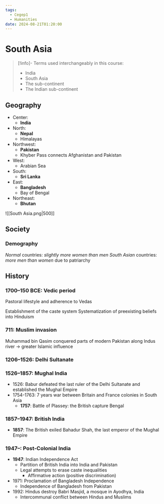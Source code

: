 ```yaml
---
tags:
  - Cegep1
  - Humanities
date: 2024-08-21T01:20:00
---
```


# South Asia

> [!info]- Terms used interchangeably in this course:
> - India
> - South Asia
> - The sub-continent
> - The Indian sub-continent

## Geography

- Center:
	- **India**
- North:
	- **Nepal**
	- Himalayas
- Northwest:
	- **Pakistan**
	- Khyber Pass connects Afghanistan and Pakistan
- West:
	- Arabian Sea
- South:
	- **Sri Lanka**
- East:
	- **Bangladesh**
	- Bay of Bengal
- Northeast:
	- **Bhutan**

![[South Asia.png|500]]

## Society

### Demography

*Normal* countries: *slightly more women than men*
*South Asian* countries: *more men than women* due to patriarchy

## History

### 1700–150 BCE: Vedic period

Pastoral lifestyle and adherence to Vedas

Establishment of the caste system
Systematization of preexisting beliefs into Hinduism

### 711: Muslim invasion

Muhammad bin Qasim conquered parts of modern Pakistan along Indus river -> greater Islamic influence

### 1206–1526: Delhi Sultanate

### 1526–1857: Mughal India

- 1526: Babur defeated the last ruler of the Delhi Sultanate and established the Mughal Empire
- 1754-1763: 7 years war between Britain and France colonies in South Asia
	- **1757**: Battle of Plassey: the British capture Bengal

### 1857–1947: British India 

- **1857**: The British exiled Bahadur Shah, the last emperor of the Mughal Empire

### 1947–: Post-Colonial India

- **1947**: Indian Independence Act
	- Partition of British India into India and Pakistan
	- Legal attempts to erase caste inequalities
		- Affirmative action (positive discrimination)
- 1971: Proclamation of Bangladesh Independence
	- Independence of Bangladesh from Pakistan
- 1992: Hindus destroy Babri Masjid, a mosque in Ayodhya, India
	- Intercommunal conflict between Hindus and Muslims